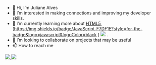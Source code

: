 - 👋 Hi, I’m Juliane Alves
- 👀 I’m interested in making connections and improving my developer skills.
- 🌱 I’m currently learning more about [HTML5](https://img.shields.io/badge/HTML5-E34F26?style=for-the-badge&logo=html5&logoColor=white), (https://img.shields.io/badge/JavaScript-F7DF1E?style=for-the-badge&logo=javascript&logoColor=black
) <img src="https://img.shields.io/badge/CSS3-1572B6?style=for-the-badge&logo=css3&logoColor=white">
.
- 💞️ I’m looking to collaborate on projects that may be useful
- 📫 How to reach me 
<a href="https://www.linkedin.com/in/juliane-alves-43b15987">  
    <img src="https://img.shields.io/badge/LinkedIn-0077B5?style=for-the-badge&logo=linkedin&logoColor=white">
</a>

<a href="https://www.linkedin.com/in/juliane-alves-43b15987">
    <img src="https://img.shields.io/badge/Instagram-E4405F?style=for-the-badge&logo=instagram&logoColor=white">
</a> 

<!---
julisevla3/julisevla3 is a ✨ special ✨ repository because its `README.md` (this file) appears on your GitHub profile.
You can click the Preview link to take a look at your changes.
--->
